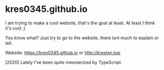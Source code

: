 # kres0345.github.io
I am trying to make a cool website, that's the goal at least. At least I think it's cool ;)

You know what? Just try to go to the website, there isnt much to explain or tell.

Website: https://kres0345.github.io or http://kresten.top

[2020] Lately I've been quite mesmerized by TypeScript